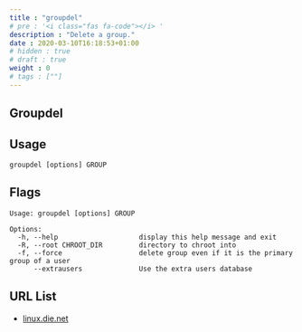 ```yaml
---
title : "groupdel"
# pre : '<i class="fas fa-code"></i> '
description : "Delete a group."
date : 2020-03-10T16:18:53+01:00
# hidden : true
# draft : true
weight : 0
# tags : [""]
---
```


## Groupdel

## Usage

```plain
groupdel [options] GROUP
```

## Flags

```plain
Usage: groupdel [options] GROUP

Options:
  -h, --help                    display this help message and exit
  -R, --root CHROOT_DIR         directory to chroot into
  -f, --force                   delete group even if it is the primary group of a user
      --extrausers              Use the extra users database
```

## URL List

- [linux.die.net](https://linux.die.net/man/8/groupdel)
